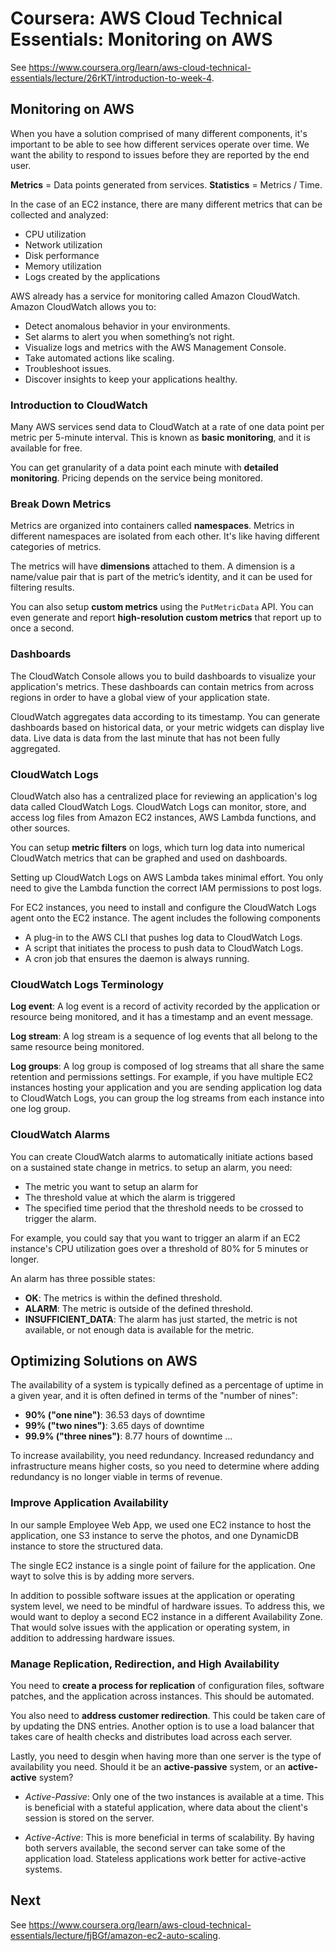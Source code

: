 # Coursera: AWS Cloud Technical Essentials: Monitoring on AWS

See https://www.coursera.org/learn/aws-cloud-technical-essentials/lecture/26rKT/introduction-to-week-4.

## Monitoring on AWS

When you have a solution comprised of many different components, it's important to be able to see how different services operate over time. We want the ability to respond to issues before they are reported by the end user.

**Metrics** = Data points generated from services.
**Statistics** = Metrics / Time.

In the case of an EC2 instance, there are many different metrics that can be collected and analyzed:

* CPU utilization
* Network utilization
* Disk performance
* Memory utilization
* Logs created by the applications

AWS already has a service for monitoring called Amazon CloudWatch. Amazon CloudWatch allows you to:

* Detect anomalous behavior in your environments.
* Set alarms to alert you when something’s not right.
* Visualize logs and metrics with the AWS Management Console.
* Take automated actions like scaling.
* Troubleshoot issues.
* Discover insights to keep your applications healthy.


### Introduction to CloudWatch

Many AWS services send data to CloudWatch at a rate of one data point per metric per 5-minute interval. This is known as **basic monitoring**, and it is available for free.

You can get granularity of a data point each minute with **detailed monitoring**. Pricing depends on the service being monitored.

### Break Down Metrics

Metrics are organized into containers called **namespaces**. Metrics in different namespaces are isolated from each other. It's like having different categories of metrics.

The metrics will have **dimensions** attached to them. A dimension is a name/value pair that is part of the metric’s identity, and it can be used for filtering results.

You can also setup **custom metrics** using the `PutMetricData` API. You can even generate and report **high-resolution custom metrics** that report up to once a second.

### Dashboards

The CloudWatch Console allows you to build dashboards to visualize your application's metrics. These dashboards can contain metrics from across regions in order to have a global view of your application state.

CloudWatch aggregates data according to its timestamp. You can generate dashboards based on historical data, or your metric widgets can display live data.  Live data is data from the last minute that has not been fully aggregated.

### CloudWatch Logs

CloudWatch also has a centralized place for reviewing an application's log data called CloudWatch Logs. CloudWatch Logs can monitor, store, and access log files from Amazon EC2 instances, AWS Lambda functions, and other sources.

You can setup **metric filters** on logs, which turn log data into numerical CloudWatch metrics that can be graphed and used on dashboards.

Setting up CloudWatch Logs on AWS Lambda takes minimal effort. You only need to give the Lambda function the correct IAM permissions to post logs.

For EC2 instances, you need to install and configure the CloudWatch Logs agent onto the EC2 instance. The agent includes the following components

* A plug-in to the AWS CLI that pushes log data to CloudWatch Logs.
* A script that initiates the process to push data to CloudWatch Logs.
* A cron job that ensures the daemon is always running.

### CloudWatch Logs Terminology

**Log event**: A log event is a record of activity recorded by the application or resource being monitored, and it has a timestamp and an event message.  

**Log stream**: A log stream is a sequence of log events that all belong to the same resource being monitored.

**Log groups**: A log group is composed of log streams that all share the same retention and permissions settings. For example, if you have multiple EC2 instances hosting your application and you are sending application log data to CloudWatch Logs, you can group the log streams from each instance into one log group.

### CloudWatch Alarms

You can create CloudWatch alarms to automatically initiate actions based on a sustained state change in metrics. to setup an alarm, you need:

* The metric you want to setup an alarm for
* The threshold value at which the alarm is triggered
* The specified time period that the threshold needs to be crossed to trigger the alarm.

For example, you could say that you want to trigger an alarm if an EC2 instance's CPU utilization goes over a threshold of 80% for 5 minutes or longer.

An alarm has three possible states:

* **OK**: The metrics is within the defined threshold.
* **ALARM**: The metric is outside of the defined threshold.
* **INSUFFICIENT_DATA**: The alarm has just started, the metric is not available, or not enough data is available for the metric.

## Optimizing Solutions on AWS

The availability of a system is typically defined as a percentage of uptime in a given year, and it is often defined in terms of the "number of nines":

* **90% ("one nine")**: 36.53 days of downtime
* **99% ("two nines")**: 3.65 days of downtime
* **99.9% ("three nines")**: 8.77 hours of downtime
...

To increase availability, you need redundancy. Increased redundancy and infrastructure means higher costs, so you need to determine where adding redundancy is no longer viable in terms of revenue.

### Improve Application Availability

In our sample Employee Web App, we used one EC2 instance to host the application, one S3 instance to serve the photos, and one DynamicDB instance to store the structured data.

The single EC2 instance is a single point of failure for the application. One wayt to solve this is by adding more servers.

In addition to possible software issues at the application or operating system level, we need to be mindful of hardware issues. To address this, we would want to deploy a second EC2 instance in a different Availability Zone. That would solve issues with the application or operating system, in addition to addressing hardware issues.

### Manage Replication, Redirection, and High Availability

You need to **create a process for replication** of configuration files, software patches, and the application across instances. This should be automated.

You also need to **address customer redirection**. This could be taken care of by updating the DNS entries. Another option is to use a load balancer that takes care of health checks and distributes load across each server.

Lastly, you need to desgin when having more than one server is the type of availability you need. Should it be an **active-passive** system, or an **active-active** system?

* *Active-Passive*: Only one of the two instances is available at a time. This is beneficial with a stateful application, where data about the client's session is stored on the server.

* *Active-Active*: This is more beneficial in terms of scalability. By having both servers available, the second server can take some of the application load. Stateless applications work better for active-active systems.

## Next

See https://www.coursera.org/learn/aws-cloud-technical-essentials/lecture/fjBGf/amazon-ec2-auto-scaling.